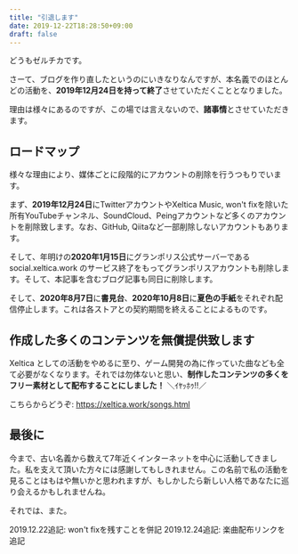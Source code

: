 ```yaml
---
title: "引退します"
date: 2019-12-22T18:28:50+09:00
draft: false
---
```


どうもゼルチカです。

さーて、ブログを作り直したというのにいきなりなんですが、本名義でのほとんどの活動を、**2019年12月24日を持って終了**させていただくこととなりました。

理由は様々にあるのですが、この場では言えないので、**諸事情**とさせていただきます。

<!--more-->

## ロードマップ

様々な理由により、媒体ごとに段階的にアカウントの削除を行うつもりでいます。

まず、**2019年12月24日**にTwitterアカウントやXeltica Music, won't fixを除いた所有YouTubeチャンネル、SoundCloud、Peingアカウントなど多くのアカウントを削除致します。なお、GitHub, Qiitaなど一部削除しないアカウントもあります。

そして、年明けの**2020年1月15日**にグランポリス公式サーバーである social.xeltica.work のサービス終了をもってグランポリスアカウントも削除します。そして、本記事を含むブログ記事も同日に削除します。

そして、**2020年8月7日**に**書見台**、**2020年10月8日**に**夏色の手紙**をそれぞれ配信停止します。これは各ストアとの契約期間を終えることによるものです。

## 作成した多くのコンテンツを無償提供致します

Xeltica としての活動をやめるに至り、ゲーム開発の為に作っていた曲なども全て必要がなくなります。それでは勿体ないと思い、**制作したコンテンツの多くをフリー素材として配布することにしました！** ＼ｲﾔｯﾎｩ!!／

こちらからどうぞ: https://xeltica.work/songs.html

## 最後に

今まで、古い名義から数えて7年近くインターネットを中心に活動してきました。私を支えて頂いた方々には感謝してもしきれません。この名前で私の活動を見ることはもはや無いかと思われますが、もしかしたら新しい人格であなたに巡り会えるかもしれませんね。

それでは、また。

2019.12.22追記: won't fixを残すことを併記
2019.12.24追記: 楽曲配布リンクを追記